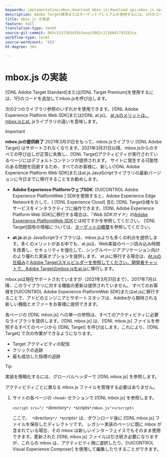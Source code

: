 ```yaml
---
keywords: implementation;mbox;download mbox.js;download api;mbox.js api
description: Adobe Target標準またはターゲットプレミアムを使用するには、1行のコードを追加してmbox.jsを呼び出します。
title: mbox.js の実装
feature: null
translation-type: tm+mt
source-git-commit: 863c5137383d35b2eaa33082c2136b81793281ca
workflow-type: tm+mt
source-wordcount: '433'
ht-degree: 30%

---
```



# mbox.js の実装

[!DNL Adobe Target Standard]または[!DNL Target Premium]を使用するには、1行のコードを追加してmbox.jsを呼び出します。

次の2つのライブラリ参照のいずれかを使用できます。[!DNL Adobe Experience Platform Web SDK]または[!DNL at.js]。 [at.jsのメリットは、mbox.jsとat.](/help/c-implementing-target/c-implementing-target-for-client-side-web/t-mbox-download/c-target-atjs-implementation/target-atjs-implementation.md#benefits) jsライブラリの違いを意味します。

>[!IMPORTANT]
>
>**mbox.jsの提供終了**:2021年3月31日をもって、mbox.jsライブラリ [!DNL Adobe Target] はサポートされなくなります。2021年3月31日以降、mbox.jsからのすべての呼び出しが正常に失敗し、[!DNL Target]アクティビティが実行されているページにはデフォルトコンテンツが提供されます。 サイトに発生する可能性のある問題を回避するため、すべてのお客様に、新しい[!DNL Adobe Experience Platform Web SDK]またはat.js JavaScriptライブラリの最新バージョンに今日までに移行することをお勧めします。
>
>* **Adobe Experience PlatformウェブSDK**: [!UICONTROL Adobe Experience PlatformWeb ] SDKを使用すると、Adobe Experience Edge Networkを介して、( [!DNL Experience Cloud] 含む [!DNL Target])様々なサービスをインタラクティブに操作できます。[!DNL Adobe Experience Platform Web SDK]に移行する場合は、『*Web SDKガイド*』の[Adobe Experience PlatformWeb SDK](https://experienceleague.adobe.com/docs/experience-platform/edge/home.html)とは何ですかを参照してください。 [!DNL Target]固有の情報については、[ターゲットの概要](https://experienceleague.adobe.com/docs/experience-platform/edge/personalization/adobe-target/target-overview.html)を参照してください。
   >
   >
* **at.js**:at.js JavaScriptライブラリは、mbox.jsよりも多くの利点を提供します。多くのメリットがある中でも、at.jsは、Web実装のページ読み込み時間を改善し、セキュリティを強化して、シングルページアプリケーション向けのより優れた実装オプションを提供します。 at.jsに移行する場合は、[At.jsの仕組み](/help/c-implementing-target/c-implementing-target-for-client-side-web/c-how-atjs-works/how-atjs-works.md)と[Adobe Targetスキルビルダーを参照してください。開発者チャットで、Adobe Targetのmbox.jsをat.js](https://seminars.adobeconnect.com/ptdo6mfo6qn6/?proto=true)に移行します。
>
>
mbox.jsは現在サポートされていますが（2021年3月31日まで）、2017年7月以降、このライブラリに対する機能の更新は提供されていません。 すべてのお客様を[!UICONTROL Adobe Experience PlatformWeb SDK]またはat.jsに移行することで、アドビのエンジニアとサポートスタッフは、Adobeから期待される新しい機能とオファーをお客様に提供できます。

各ページの [!DNL mbox.js] への単一の参照は、すべてのアクティビティに必要なライブラリを提供します。[!DNL mbox.js] は、[!DNL mbox.js] ファイルを参照するすべてのページから [!DNL Target] を呼び出します。これにより、[!DNL Target] で次の作業ができるようになります。

* Target アクティビティの配信
* クリックの追跡
* 最も成功した指標の追跡

>[!TIP]
>
>実装を簡略化するには、グローバルヘッダーで [!DNL mbox.js] を参照します。

アクティビティごとに異なる mbox.js ファイルを管理する必要はありません。

1. サイトの各ページの `<head>` セクションで [!DNL mbox.js] を参照します。

   `<script src="/ *`directory`*/ *`scripts`*/mbox.js"></script>`

   ここで、` *`directory`*/ *`scripts`*` は、ダウンロード後に [!DNL mbox.js] ファイルを保存したディレクトリです。
レガシー実装のページに既に mbox が含まれている場合、その mbox は新しいインターフェイスでもそのまま使用できます。更新された [!DNL mbox.js] ファイルは引き続き必要になりますが、これらの mbox は、アクティビティ用に選択したり、[!UICONTROL Visual Experience Composer] を使用して編集したりすることができます。